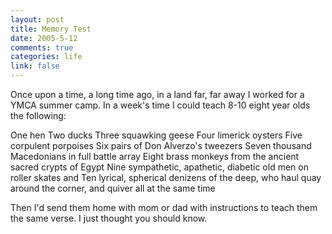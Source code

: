 ```yaml
--- 
layout: post
title: Memory Test
date: 2005-5-12
comments: true
categories: life
link: false
---
```

Once upon a time, a long time ago, in a land far, far away I worked for a YMCA summer camp. In a week's time I could teach 8-10 eight year olds the following:

One hen
Two ducks
Three squawking geese
Four limerick oysters
Five corpulent porpoises
Six pairs of Don Alverzo's tweezers
Seven thousand Macedonians in full battle array
Eight brass monkeys from the ancient sacred crypts of Egypt
Nine sympathetic, apathetic, diabetic old men on roller skates
and
Ten lyrical, spherical denizens of the deep, who haul quay around the corner, and quiver all at the same time

Then I'd send them home with mom or dad with instructions to teach them the same verse. I just thought you should know.
